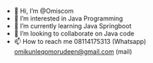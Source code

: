 - 👋 Hi, I’m @Omiscom
- 👀 I’m interested in Java Programming
- 🌱 I’m currently learning Java Springboot
- 💞️ I’m looking to collaborate on Java code
- 📫 How to reach me 08114175313 (Whatsapp) omikunleqomorudeen@gmail.com (mail)

<!---
Omiscom/Omiscom is a ✨ special ✨ repository because its `README.md` (this file) appears on your GitHub profile.
You can click the Preview link to take a look at your changes.
--->
